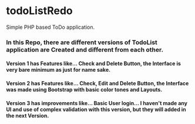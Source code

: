 # todoListRedo
Simple PHP based ToDo application.

### In this Repo, there are different versions of TodoList application are Created and different from each other.

#### Version 1 has Features like... Check and Delete Button, the Interface is very bare minimum as just for name sake.
#### Version 2 has Features like... Check, Edit and Delete Button, the Interface was made using Bootstrap with basic color tones and Layouts.
#### Version 3 has improvements like... Basic User login... I haven't made any UI and use of complex validation with this version, but they will added in the next Version. 
